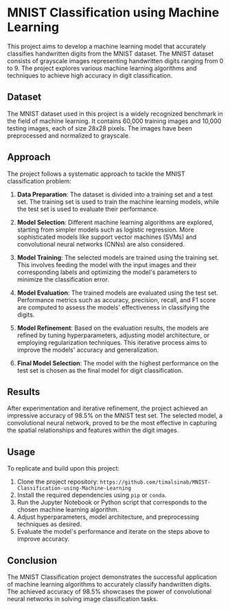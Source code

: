# MNIST Classification using Machine Learning



This project aims to develop a machine learning model that accurately classifies handwritten digits from the MNIST dataset. The MNIST dataset consists of grayscale images representing handwritten digits ranging from 0 to 9. The project explores various machine learning algorithms and techniques to achieve high accuracy in digit classification.

## Dataset
The MNIST dataset used in this project is a widely recognized benchmark in the field of machine learning. It contains 60,000 training images and 10,000 testing images, each of size 28x28 pixels. The images have been preprocessed and normalized to grayscale.

## Approach
The project follows a systematic approach to tackle the MNIST classification problem:

1. **Data Preparation**: The dataset is divided into a training set and a test set. The training set is used to train the machine learning models, while the test set is used to evaluate their performance.

2. **Model Selection**: Different machine learning algorithms are explored, starting from simpler models such as logistic regression. More sophisticated models like support vector machines (SVMs) and convolutional neural networks (CNNs) are also considered.

3. **Model Training**: The selected models are trained using the training set. This involves feeding the model with the input images and their corresponding labels and optimizing the model's parameters to minimize the classification error.

4. **Model Evaluation**: The trained models are evaluated using the test set. Performance metrics such as accuracy, precision, recall, and F1 score are computed to assess the models' effectiveness in classifying the digits.

5. **Model Refinement**: Based on the evaluation results, the models are refined by tuning hyperparameters, adjusting model architecture, or employing regularization techniques. This iterative process aims to improve the models' accuracy and generalization.

6. **Final Model Selection**: The model with the highest performance on the test set is chosen as the final model for digit classification.

## Results
After experimentation and iterative refinement, the project achieved an impressive accuracy of 98.5% on the MNIST test set. The selected model, a convolutional neural network, proved to be the most effective in capturing the spatial relationships and features within the digit images.

## Usage
To replicate and build upon this project:

1. Clone the project repository: `https://github.com/timalsinab/MNIST-Classification-using-Machine-Learning`
2. Install the required dependencies using `pip` or `conda`.
3. Run the Jupyter Notebook or Python script that corresponds to the chosen machine learning algorithm.
4. Adjust hyperparameters, model architecture, and preprocessing techniques as desired.
5. Evaluate the model's performance and iterate on the steps above to improve accuracy.

## Conclusion
The MNIST Classification project demonstrates the successful application of machine learning algorithms to accurately classify handwritten digits. The achieved accuracy of 98.5% showcases the power of convolutional neural networks in solving image classification tasks.


